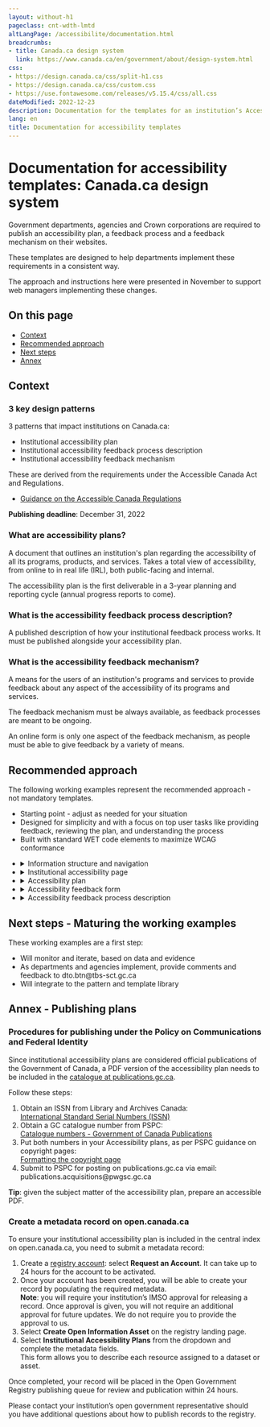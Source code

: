 ```yaml
---
layout: without-h1
pageclass: cnt-wdth-lmtd
altLangPage: /accessibilite/documentation.html
breadcrumbs:
- title: Canada.ca design system
  link: https://www.canada.ca/en/government/about/design-system.html
css:
- https://design.canada.ca/css/split-h1.css
- https://design.canada.ca/css/custom.css
- https://use.fontawesome.com/releases/v5.15.4/css/all.css
dateModified: 2022-12-23
description: Documentation for the templates for an institution’s Accessibility plan and feedback section.
lang: en
title: Documentation for accessibility templates
---
```

<h1 property="name" id="wb-cont" dir="ltr"><span class="stacked"><span>Documentation for accessibility templates</span>: <span>Canada.ca design system</span></span></h1>
<section>
  <p>Government departments, agencies and Crown corporations are required to publish an accessibility plan, a feedback process and a feedback mechanism on their websites.</p>
  <p>These templates are designed to help departments implement these requirements in a consistent way.</p>
  <p>The approach and instructions here were presented in November to support web managers implementing these changes.</p>
  <h2>On this page</h2>
  <ul>
    <li><a href="#context">Context</a></li>
    <li><a href="#approach">Recommended approach</a></li>
    <li><a href="#next">Next steps</a></li>
    <li><a href="#annex">Annex</a></li>
  </ul>
</section>
<section>
  <h2 id="context">Context</h2>
  <h3>3 key design patterns</h3>
  <p>3 patterns that impact institutions on Canada.ca:</p>
  <ul>
    <li>Institutional accessibility plan</li>
    <li>Institutional accessibility feedback process description</li>
    <li>Institutional accessibility feedback mechanism</li>
  </ul>
  <p>These are derived from the requirements under the Accessible Canada Act and Regulations.</p>
  <ul>
    <li><a href="https://www.canada.ca/en/employment-social-development/programs/accessible-canada-regulations-guidance.html">Guidance on the Accessible Canada Regulations</a></li>
  </ul>
  <p class="mrgn-tp-lg"><strong>Publishing deadline</strong>: December 31, 2022</p>
  <h3>What are accessibility plans?</h3>
  <p>A document that outlines an institution's plan regarding the accessibility of all its programs, products, and services. Takes a total view of accessibility, from online to in real life (IRL), both public-facing and internal.</p>
  <p>The accessibility plan is the first deliverable in a 3-year planning and reporting cycle (annual progress reports to come).</p>
  <h3>What is the accessibility feedback process description?</h3>
  <p>A published description of how your institutional feedback process works. It must be published alongside your accessibility plan.</p>
  <h3>What is the accessibility feedback mechanism?</h3>
  <p>A means for the users of an institution's programs and services to provide feedback about any aspect of the accessibility of its programs and services.</p>
  <p>The feedback mechanism must be always available, as feedback processes are meant to be ongoing.</p>
  <p>An online form is only one aspect of the feedback mechanism, as people must be able to give feedback by a variety of means.</p>
</section>
<section>
  <h2 id="approach">Recommended approach</h2>
  <p>The following working examples represent the recommended approach - not mandatory templates.</p>
  <ul>
    <li>Starting point - adjust as needed for your situation</li>
    <li>Designed for simplicity and with a focus on top user tasks like providing feedback, reviewing the plan, and understanding the process</li>
    <li>Built with standard WET code elements to maximize WCAG conformance</li>
  </ul>
</section>
<ul class="list-unstyled mrgn-tp-lg">
  <li>
    <details>
      <summary class="bg-info">Information structure and navigation</summary>
      <h3>Recommended information architecture for institutional websites</h3>
      <figure class="gc-complex-img" role="group"><img src="../assets/img/info-structure-en.png" class="img-responsive mrgn-tp-lg" alt="A long description can be found after the image">
        <figcaption>
          <details class="small">
            <summary>Detailed description</summary>
            <p class="mrgn-tp-lg">Diagram of recommended website structure. First row on top: Institutional landing page (ILP). Second row: Accessibility page. Third row at the bottom, 3 elements: Accessibility plan, Feedback mechanism, Description of feedback process</p>
          </details>
        </figcaption>
      </figure>
      <h4>Accessibility link from Institutional landing page (ILP)</h4>
      <p>Recommended link label is "Accessibility"</p>
      <figure class="gc-complex-img" role="group"><img src="../assets/img/accessibility-link-en.png" class="img-responsive mrgn-tp-lg" alt="A long description can be found after the image">
        <figcaption>
          <details class="small">
            <summary>Detailed description</summary>
            <p class="mrgn-tp-lg">Screenshot of Agriculture and Agri-Food Canada's public facing website. Under 'About AAFC', you can find 4 links: About our department, Transparency, Accessibility, Job opportunities.</p>
          </details>
        </figcaption>
      </figure>
      <p class="mrgn-tp-lg"><span class="fas fa-universal-access mrgn-rght-md text-success fa-lg" aria-hidden="true"></span> Example drawn from <a href="https://agriculture.canada.ca/en">AAFC’s institutional landing page</a></p>
      <h3>Breadcrumb for accessibility products</h3>
      <figure class="gc-complex-img" role="group"><img src="../assets/img/breadcrumb-en.png" class="img-responsive mrgn-tp-lg" alt="A long description can be found after the image">
        <figcaption>
          <details class="small">
            <summary>Detailed description</summary>
            <p class="mrgn-tp-lg">Screenshot of the Government of Canada's website. The breadcrumbs are: Canada.ca, Institution name, Accessibility at "Institution name"</p>
          </details>
        </figcaption>
      </figure>
      <h4>Design considerations</h4>
      <p>While DTO recommends creating an accessibility node in your institution’s information architecture, it may also make sense to cross-link from elsewhere on your sites, such as:</p>
      <ul>
        <li>Linking to the accessibility plan from a “Reports and plans” section</li>
        <li>Linking to the accessibility feedback form from your “Contact us” pages</li>
      </ul>
    </details>
  </li>
  <li>
    <details id="details-panel2">
      <summary class="bg-info">Institutional accessibility page</summary>
      <h3>Recommended template</h3>
      <figure class="gc-complex-img" role="group"><img src="../assets/img/accessibility-landing-page-en.png" class="img-responsive mrgn-tp-lg" alt="A long description can be found after the image">
        <figcaption>
          <details class="small">
            <summary>Detailed description</summary>
            <p class="mrgn-tp-lg">Screenshot of the Government of Canada's website titled "Accessibility at Institution name". There is a green button named "Provide feedback", then 2 links: Accessibility Plan and Feedback process.</p>
          </details>
        </figcaption>
      </figure>
      <p class="mrgn-tp-lg"><span class="fas fa-universal-access mrgn-rght-md text-success fa-lg" aria-hidden="true"></span> <a href="accessibility.html">Working example - Institutional accessibility page</a></p>
      <h3>Design considerations</h3>
      <ul>
        <li>Likely top task will be giving feedback, so the page uses the Super-task button</li>
        <li>Additional doormats can be added as needed</li>
        <li>Other patterns can be used as well on this page (e.g. Most requested band, contextual features)</li>
        <li>Design will likely evolve as future requirements come online, e.g. accessibility statements required under the <a href="https://a11y.canada.ca/en/standards/">proposed ICT accessibility standard</a></li>
      </ul>
    </details>
  </li>
  <li>
    <details id="details-panel3">
      <summary class="bg-info">Accessibility plan</summary>
      <h3>Recommended template</h3>
      <figure class="gc-complex-img" role="group"> <img src="../assets/img/accessibility-plan-en.png" class="img-responsive mrgn-tp-lg" alt="A long description can be found after the image">
        <figcaption>
          <details class="small">
            <summary>Detailed description</summary>
            <p class="mrgn-tp-lg">Screenshot of the Government of Canada's website titled "Accessibility plan at Institution name" with a link to a Sample Accessibility Plan Template. Under it there is a link titled "List of accessibility plans from other institutions".</p>
          </details>
        </figcaption>
      </figure>
      <p class="mrgn-tp-lg"><span class="fas fa-universal-access mrgn-rght-md text-success fa-lg" aria-hidden="true"></span> <a href="plan.html">Working example - Accessibility plan</a></p>
      <h3>Design considerations</h3>
      <p>Ensure the plan meets the requirements outlined in <a href="https://www.canada.ca/en/employment-social-development/programs/accessible-canada-regulations-guidance/accessibility-plans.html">Guidance on accessibility plans</a>:</p>
      <ul>
        <li>This guidance includes a content template for the plan itself</li>
      </ul>
      <p>People are encouraged to provide feedback on accessibility plans - ensure there is a link to the feedback process and/or feedback form from within the plan itself.</p>
      <p>To assist with findability, TBS is creating a central index for accessibility plans on the <a href="https://open.canada.ca/">Open government site</a>:</p>
      <ul>
        <li>Include a link from your plan to the central index</li>
        <li>Submit a metadata record for your plan</li>
        <li>See annex for instructions</li>
      </ul>
      <p>According to the <a href="https://www.tbs-sct.canada.ca/pol/doc-eng.aspx?id=27167">Procedures for publishing</a>, institutional accessibility plans are considered publications:</p>
      <ul>
        <li>Request an ISSN and submit a copy to publications.gc.ca</li>
        <li>See annex for instructions</li>
      </ul>
      <p>Institutions must notify the Accessibility Commissioner at the Canadian Human Rights Commission within 48 hours of publishing their accessibility plans:</p>
      <ul>
        <li>Send an email to Info.Com@chrc-ccdp.gc.ca or use the CHRC’s <a href="https://www.accessibilitychrc.ca/en/notifying-accessibility-commissioner">My Accessibility Portal</a> service</li>
        <li>Include a link or URL for the plan in the email you send</li>
      </ul>
    </details>
  </li>
  <li>
    <details id="details-panel4">
      <summary class="bg-info">Accessibility feedback form</summary>
      <h3>Recommended template – feedback form</h3>
      <figure class="gc-complex-img" role="group"> <img src="../assets/img/feedback-form-en.png" class="img-responsive mrgn-tp-lg" alt="A long description can be found after the image">
        <figcaption>
          <details class="small">
            <summary>Detailed description</summary>
            <p class="mrgn-tp-lg">Screenshot of the Government of Canada's website titled "Accessibility feedback form". Example of question with radio buttons.</p>
          </details>
        </figcaption>
      </figure>
      <p class="mrgn-tp-lg"><span class="fas fa-universal-access mrgn-rght-md text-success fa-lg" aria-hidden="true"></span> <a href="feedback-form.html">Working example - Accessibility feedback form</a></p>
      <h4>Recommended template - acknowledgement page</h4>
      <figure class="gc-complex-img" role="group"> <img src="../assets/img/acknowledgement-en.png" class="img-responsive mrgn-tp-lg" alt="A long description can be found after the image">
        <figcaption>
          <details class="small">
            <summary>Detailed description</summary>
            <p class="mrgn-tp-lg">Screenshot of the Government of Canada's website titled "Accessibility feedback form acknowledgement". Thank you for your feedback.</p>
          </details>
        </figcaption>
      </figure>
      <p class="mrgn-tp-lg"><span class="fas fa-universal-access mrgn-rght-md text-success fa-lg" aria-hidden="true"></span> <a href="feedback-acknowledgement.html">Working example - Acknowledgement page</a></p>
      <h3>Design considerations</h3>
      <p>You will need to hook the intake form up to something - a generic email, a ticketing system, etc. (remember to keep incoming feedback for 7 years!)</p>
      <ul>
        <li>AEM users - send a ticket to Principal Publisher to leverage the “file and forget” solution for hooking forms up to an email address</li>
      </ul>
      <p>People submitting feedback have the option to request a response - form design includes information on turnaround times in this scenario.</p>
      <p>Form has been designed to minimize the collection of personally identifiable information (PII):</p>
      <ul>
        <li>When the user specifically requests a response, it only asks for an email address</li>
        <li>Includes instructions for users to not include PII in the comment box</li>
      </ul>
      <p>When creating your own implementation, consult with your organization’s ATIP coordinator. </p>
    </details>
  </li>
  <li>
    <details id="details-panel5">
      <summary class="bg-info">Accessibility feedback process description</summary>
      <h3>Recommended template</h3>
      <figure class="gc-complex-img" role="group"> <img src="../assets/img/feedback-process-en.png" class="img-responsive mrgn-tp-lg" alt="A long description can be found after the image">
        <figcaption>
          <details class="small">
            <summary>Detailed description</summary>
            <p class="mrgn-tp-lg">Screenshot of the Government of Canada's website titled "Accessibility feedback process at institution name". Many links how to provide feedback.</p>
          </details>
        </figcaption>
      </figure>
      <p class="mrgn-tp-lg"><span class="fas fa-universal-access mrgn-rght-md text-success fa-lg" aria-hidden="true"></span> <a href="feedback-process.html">Working example - Accessibility feedback process description</a></p>
      <h4>Design considerations</h4>
      <p>Designed to focus on top-of-mind user needs, rather than providing an exhaustive description of back-office procedures.</p>
      <p>Ensure the underlying process meets the requirements outlined in Guidance on feedback processes:</p>
      <ul>
        <li>People must be able to provide feedback by a variety of means, including email, telephone, snail mail</li>
        <li>Feedback must be analyzed and reported on in future</li>
      </ul>
      <p>As with accessibility plans, institutions must notify the Accessibility Commissioner at the Canadian Human Rights Commission within 48 hours of publishing their process description.</p>
      <ul>
        <li>Send an email to Info.Com@chrc-ccdp.gc.ca or use the CHRC’s <a href="https://www.accessibilitychrc.ca/en/notifying-accessibility-commissioner">My Accessibility Portal</a> service</li>
        <li>Include a link or URL for the process description in the email you send</li>
      </ul>
    </details>
  </li>
</ul>
<section>
  <h2 id="next">Next steps - Maturing the working examples</h2>
  <p>These working examples are a first step:</p>
  <ul>
    <li>Will monitor and iterate, based on data and evidence</li>
    <li>As departments and agencies implement, provide comments and feedback to dto.btn@tbs-sct.gc.ca</li>
    <li>Will integrate to the pattern and template library</li>
  </ul>
</section>
<section>
  <h2 id="annex">Annex - Publishing plans</h2>
  <h3>Procedures for publishing under the Policy on Communications and Federal Identity</h3>
  <p>Since institutional accessibility plans are considered official publications of the Government of Canada, a PDF version of the accessibility plan needs to be included in the <a href="https://publications.gc.ca/site/eng/home.html">catalogue at publications.gc.ca</a>.</p>
  <p>Follow these steps:</p>
  <ol>
    <li>Obtain an ISSN from Library and Archives Canada:<br>
      <a href="https://library-archives.canada.ca/eng/services/publishers/issn/Pages/issn.aspx">International Standard Serial Numbers (ISSN)</a></li>
    <li>Obtain a GC catalogue number from PSPC:<br>
      <a href="https://publications.gc.ca/site/eng/services/applyForISBN.html">Catalogue numbers - Government of Canada Publications</a></li>
    <li>Put both numbers in your Accessibility plans, as per PSPC guidance on copyright pages:<br>
      <a href="https://publications.gc.ca/site/eng/services/formatCopyPage.html">Formatting the copyright page</a></li>
    <li>Submit to PSPC for posting on publications.gc.ca via email:<br>
      publications.acquisitions@pwgsc.gc.ca</li>
  </ol>
  <p><strong>Tip</strong>: given the subject matter of the accessibility plan, prepare an accessible PDF.</p>
  <h3>Create a metadata record on open.canada.ca</h3>
  <p>To ensure your institutional accessibility plan is included in the central index on open.canada.ca, you need to submit a metadata record:</p>
  <ol>
    <li>Create a <a href="http://registry.open.canada.ca/">registry account</a>: select <strong>Request an Account</strong>.  It can take up to 24 hours for the account to be activated.</li>
    <li>Once your account has been created, you will be able to create your record by populating the required metadata.<br>
      <strong>Note</strong>: you will require your institution’s IMSO approval for releasing a record.  Once approval is given, you will not require an additional approval for future updates.  We do not require you to provide the approval to us.</li>
    <li>Select <strong>Create Open Information Asset</strong> on the registry landing page.</li>
    <li>Select <strong>Institutional Accessibility Plans</strong> from the dropdown and complete the metadata fields.<br>
      This form allows you to describe each resource assigned to a dataset or asset.</li>
  </ol>
  <p>Once completed, your record will be placed in the Open Government Registry publishing queue for review and publication within 24 hours.</p>
  <p>Please contact your institution’s open government representative should you have additional questions about how to publish records to the registry.</p>
</section>
